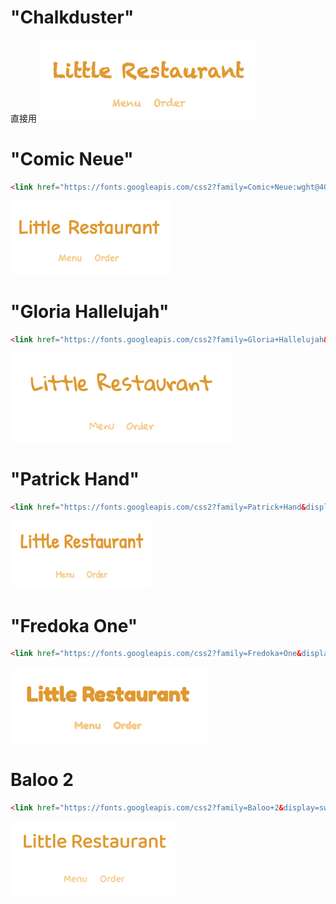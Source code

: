 # "Chalkduster"
直接用
![img_1.png](img/img_1.png)
# "Comic Neue"
```html
<link href="https://fonts.googleapis.com/css2?family=Comic+Neue:wght@400;700&display=swap" rel="stylesheet">
```
![img_2.png](img/img_2.png)
# "Gloria Hallelujah"
```html
<link href="https://fonts.googleapis.com/css2?family=Gloria+Hallelujah&display=swap" rel="stylesheet">
```
![img.png](img/img.png)
# "Patrick Hand"
```html
<link href="https://fonts.googleapis.com/css2?family=Patrick+Hand&display=swap" rel="stylesheet">
```
![img_3.png](img/img_3.png)
# "Fredoka One"
```html
<link href="https://fonts.googleapis.com/css2?family=Fredoka+One&display=swap" rel="stylesheet">
```
![img_4.png](img/img_4.png)
# Baloo 2
```html
<link href="https://fonts.googleapis.com/css2?family=Baloo+2&display=swap" rel="stylesheet">
```
![img_5.png](img/img_5.png)
